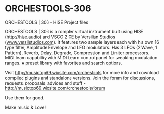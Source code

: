 # ORCHESTOOLS-306
ORCHESTOOLS | 306 - HISE Project files

ORCHESTOOLS | 306 is a rompler virtual instrument built using HISE (http://hise.audio) and VSCO 2 CE by Versilian Studios (www.versilstudios.com). It features two sample layers each with his own 16 type filter, Amplitude Envelope and LFO modulators. Has 3 LFOs (2 Wave, 1 Pattern), Reverb, Delay, Degrade, Compression and Limiter processors. MIDI learn capability with MIDI Learn control panel for tweaking modulation ranges. A preset library with favorites and search options. 

Visit http://musictop69.wixsite.com/orchestools for more info and download compiled plugins and standalone versions. 
Join the forum for discussions, requests, proposals, advices and stuff - http://musictop69.wixsite.com/orchestools/forum

Use them for good. 

Make music & Love!
